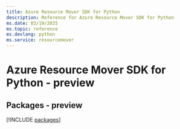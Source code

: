 ```yaml
---
title: Azure Resource Mover SDK for Python
description: Reference for Azure Resource Mover SDK for Python
ms.date: 03/19/2025
ms.topic: reference
ms.devlang: python
ms.service: resourcemover
---
```

# Azure Resource Mover SDK for Python - preview
## Packages - preview
[!INCLUDE [packages](resource-mover-index.md)]